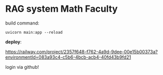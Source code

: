 # RAG system Math Faculty

build command:

`uvicorn main:app --reload`


**deploy**:

https://railway.com/project/2357f648-f762-4a9d-9dee-00e15b00373a?environmentId=083a93c4-c5b6-4bcb-acb4-40fd43b9fd21

login via github!